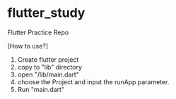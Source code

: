 # flutter_study

Flutter Practice Repo

[How to use?]
1. Create flutter project
2. copy to "lib" directory
3. open "/lib/main.dart"
4. choose the Project and input the runApp parameter.
5. Run "main.dart"
